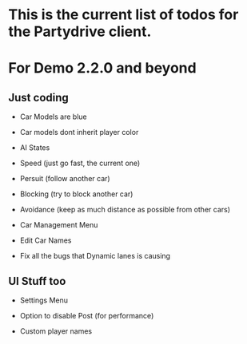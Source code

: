 # This is the current list of todos for the Partydrive client.

# For Demo 2.2.0 and beyond

## Just coding
- Car Models are blue
- Car models dont inherit player color
- AI States
 - Speed (just go fast, the current one)
 - Persuit (follow another car)
 - Blocking (try to block another car)
 - Avoidance (keep as much distance as possible from other cars)

- Car Management Menu
 - Edit Car Names

- Fix all the bugs that Dynamic lanes is causing

## UI Stuff too
- Settings Menu
 - Option to disable Post (for performance)

- Custom player names